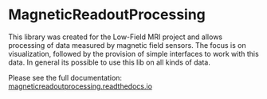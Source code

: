 # MagneticReadoutProcessing

This library was created for the Low-Field MRI project and allows processing of data measured by magnetic field sensors.
The focus is on visualization, followed by the provision of simple interfaces to work with this data.
In general its possible to use this lib on all kinds of data.

Please see the full documentation: [magneticreadoutprocessing.readthedocs.io](https://magneticreadoutprocessing.readthedocs.io/en/latest/)



